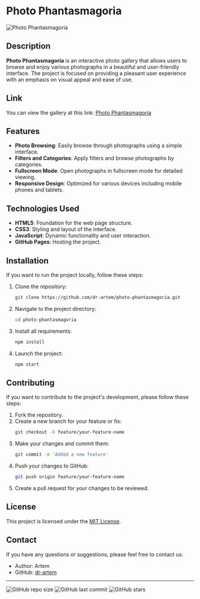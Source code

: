 # Photo Phantasmagoria

![Photo Phantasmagoria](https://dr-artem.github.io/photo-phantasmagoria/favicon-32x32.png)

## Description

**Photo Phantasmagoria** is an interactive photo gallery that allows users to
browse and enjoy various photographs in a beautiful and user-friendly interface.
The project is focused on providing a pleasant user experience with an emphasis
on visual appeal and ease of use.

## Link

You can view the gallery at this link:
[Photo Phantasmagoria](https://dr-artem.github.io/photo-phantasmagoria/)

## Features

-   **Photo Browsing**: Easily browse through photographs using a simple
    interface.
-   **Filters and Categories**: Apply filters and browse photographs by
    categories.
-   **Fullscreen Mode**: Open photographs in fullscreen mode for detailed
    viewing.
-   **Responsive Design**: Optimized for various devices including mobile phones
    and tablets.

## Technologies Used

-   **HTML5**: Foundation for the web page structure.
-   **CSS3**: Styling and layout of the interface.
-   **JavaScript**: Dynamic functionality and user interaction.
-   **GitHub Pages**: Hosting the project.

## Installation

If you want to run the project locally, follow these steps:

1. Clone the repository:
    ```bash
    git clone https://github.com/dr-artem/photo-phantasmagoria.git
    ```
2. Navigate to the project directory:
    ```bash
    cd photo-phantasmagoria
    ```
3. Install all requirements:
    ```bash
    npm install
    ```
4. Launch the project:
    ```bash
    npm start
    ```

## Contributing

If you want to contribute to the project's development, please follow these
steps:

1. Fork the repository.
2. Create a new branch for your feature or fix:
    ```bash
    git checkout -b feature/your-feature-name
    ```
3. Make your changes and commit them:
    ```bash
    git commit -m 'Added a new feature'
    ```
4. Push your changes to GitHub:
    ```bash
    git push origin feature/your-feature-name
    ```
5. Create a pull request for your changes to be reviewed.

## License

This project is licensed under the [MIT License](LICENSE).

## Contact

If you have any questions or suggestions, please feel free to contact us:

-   Author: Artem
-   GitHub: [dr-artem](https://github.com/dr-artem)

---

![GitHub repo size](https://img.shields.io/github/repo-size/dr-artem/photo-phantasmagoria)
![GitHub last commit](https://img.shields.io/github/last-commit/dr-artem/photo-phantasmagoria)
![GitHub stars](https://img.shields.io/github/stars/dr-artem/photo-phantasmagoria?style=social)
